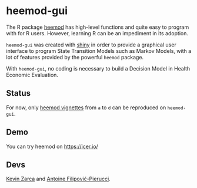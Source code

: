 # heemod-gui

The R package [heemod](https://cran.r-project.org/web/packages/heemod/index.html) has high-level functions and quite easy to program with for R users. However, learning R can be an impediment in its adoption. 

`heemod-gui` was created with [shiny](http://shiny.rstudio.com/) in order to provide a graphical user interface to program State Transition Models such as Markov Models, with a lot of features provided by the powerful `heemod` package. 

With `heemod-gui`, no coding is necessary to build a Decision Model in Health Economic Evaluation.

## Status

For now, only [heemod vignettes](https://cran.r-project.org/web/packages/heemod/vignettes/) from `a` to `d` can be reproduced on `heemod-gui`.

## Demo

You can try heemod on https://icer.io/

## Devs

[Kevin Zarca](http://www.urc-eco.fr/Kevin-ZARCA,402) and [Antoine Filipović-Pierucci](https://pierucci.org).
